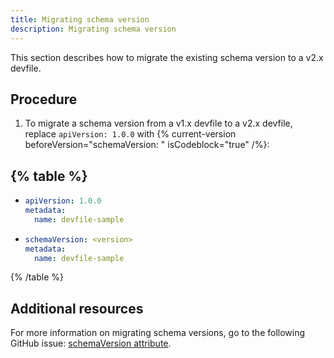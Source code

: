 ```yaml
---
title: Migrating schema version
description: Migrating schema version
---
```


This section describes how to migrate the existing schema version to a
v2.x devfile.

## Procedure

1. To migrate a schema version from a v1.x devfile to a v2.x devfile,
    replace `apiVersion: 1.0.0` with {% current-version beforeVersion="schemaVersion: " isCodeblock="true" /%}:

{% table %}
---

- ```yaml
  apiVersion: 1.0.0
  metadata:
    name: devfile-sample
  ```

- ```yaml
  schemaVersion: <version>
  metadata:
    name: devfile-sample
  ```

{% /table %}

## Additional resources

For more information on migrating schema versions, go to the
following GitHub issue: [schemaVersion
attribute](https://github.com/devfile/api/issues/7).
